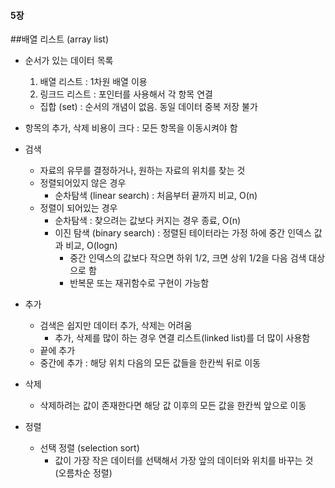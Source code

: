 #### 5장

##배열 리스트 (array list)

- 순서가 있는 데이터 목록

  1. 배열 리스트 : 1차원 배열 이용
  2. 링크드 리스트 : 포인터를 사용해서 각 항목 연결

  - 집합 (set) : 순서의 개념이 없음. 동일 데이터 중복 저장 불가

- 항목의 추가, 삭제 비용이 크다 : 모든 항목을 이동시켜야 함

- 검색

  - 자료의 유무를 결정하거나, 원하는 자료의 위치를 찾는 것
  - 정렬되어있지 않은 경우
    - 순차탐색 (linear search) : 처음부터 끝까지 비교, O(n)
  - 정렬이 되어있는 경우
    - 순차탐색 : 찾으려는 값보다 커지는 경우 종료, O(n)
    - 이진 탐색 (binary search) : 정렬된 테이터라는 가정 하에 중간 인덱스 값과 비교, O(logn)
      - 중간 인덱스의 값보다 작으면 하위 1/2, 크면 상위 1/2을 다음 검색 대상으로 함
      - 반복문 또는 재귀함수로 구현이 가능함

- 추가

  - 검색은 쉽지만 데이터 추가, 삭제는 어려움
    - 추가, 삭제를 많이 하는 경우 연결 리스트(linked list)를 더 많이 사용함
  - 끝에 추가
  - 중간에 추가 : 해당 위치 다음의 모든 값들을 한칸씩 뒤로 이동

- 삭제 

  - 삭제하려는 값이 존재한다면 해당 값 이후의 모든 값을 한칸씩 앞으로 이동

- 정렬

  - 선택 정렬 (selection sort)
    - 값이 가장 작은 데이터를 선택해서 가장 앞의 데이터와 위치를 바꾸는 것 (오름차순 정렬)